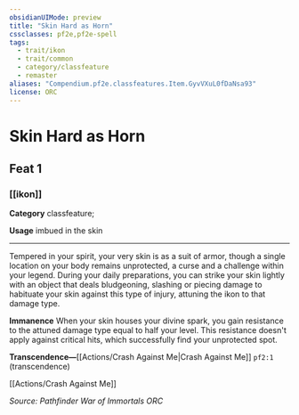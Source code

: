 ```yaml
---
obsidianUIMode: preview
title: "Skin Hard as Horn"
cssclasses: pf2e,pf2e-spell
tags:
  - trait/ikon
  - trait/common
  - category/classfeature
  - remaster
aliases: "Compendium.pf2e.classfeatures.Item.GyvVXuL0fDaNsa93"
license: ORC
---
```

# Skin Hard as Horn
## Feat 1
### [[ikon]]

**Category** classfeature; 




**Usage** imbued in the skin

* * *

Tempered in your spirit, your very skin is as a suit of armor, though a single location on your body remains unprotected, a curse and a challenge within your legend. During your daily preparations, you can strike your skin lightly with an object that deals bludgeoning, slashing or piecing damage to habituate your skin against this type of injury, attuning the ikon to that damage type.

**Immanence** When your skin houses your divine spark, you gain resistance to the attuned damage type equal to half your level. This resistance doesn't apply against critical hits, which successfully find your unprotected spot.

**Transcendence—**[[Actions/Crash Against Me|Crash Against Me]] `pf2:1` (transcendence)

[[Actions/Crash Against Me]]

*Source: Pathfinder War of Immortals*
*ORC*